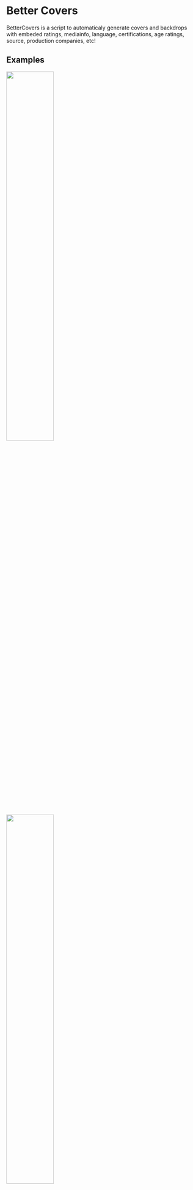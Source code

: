 # Better Covers
BetterCovers is a script to automaticaly generate covers and backdrops with embeded ratings, mediainfo, language, certifications, age ratings, source, production companies, etc!

## Examples
<img src="https://user-images.githubusercontent.com/30437204/139999685-99a366ab-a3f7-4967-a690-b73482827328.jpg" width="49.7%"> <img src="https://user-images.githubusercontent.com/30437204/139999850-99fd67a6-bfad-41cf-99fb-b3572907330b.jpg" width="49.7%">
<img src="https://user-images.githubusercontent.com/30437204/139999682-c146b1fc-0021-4c26-b4e9-048cc763fa2d.jpg" width="100%">

The script is made to be fully customizable, all properties can be disabled and custom cover templates can be selected based on a large number of filters!   
After executing the script you have to refresh the library on Emby/Plex/Jellyfin for this to take effect! (Or configure the agent in the config file to automaticaly update the library!)

## Downloading
### Docker
The easiest option for running is using [docker](https://hub.docker.com/r/ilarramendi/bettercovers).  
``` 
docker run -i --rm \
  -v /path/to/media:/media \
  -v /path/to/config:/config \
  -e parameters="-w 20" `#OPTIONAL` \
  -e TZ=America/New_York `#OPTIONAL` \
  -e fileMask="*" `#OPTIONAL` \
  ilarramendi/bettercovers asd
```
### Python
Clone the project: `git clone https://github.com/ilarramendi/BetterCovers`  
Install python requirments: `pip3 install -r requests jellyfish exif`  
Install program requirments: `sudo apt install -y wkhtmltopdf ffmpeg`  
Run: `python3 BetterCovers.py '/path/to/media/*'`  
 
## Folder structure
Each movie needs to be inside a unique folder.  
Each TV show season must be inside a unique folder.  
For better identification folders names can have imdb and/or tmdb ids like: `[tmdbid=123456]` or `[imdbid=123456]`   

## Planned features
- [ ] Option to save images on Agent metadata folder to improve menu loading time (media images on HDD load a bit slow on emby) (linx file to another drive with linux?)
- [ ] Different themes (suggestions are apreciate)
- [ ] Use existing cover
- [ ] Add aditional mediainfo properties (dolby, ATMOS, audio channels)
- [ ] Add connection with Sonarr and Radarr api (or script on import)
- [ ] Add connection to plex api
- [ ] Add original downloaded image cache for faster cover creation (wkhtmltopdf cache not working)
- [ ] Make docker container lighter and faster
- [ ] Way to choose cover (web ui?)


## Config.json
[config.md](https://github.com/ilarramendi/BetterCovers/blob/main/docs/config.md)

## Parameters
`-o` Ovewrite any cover found (images are automaticaly overwriten if info changes)  
`-wd /path/to/wd` Change the default working directory (where config files, images and covers are stored)    
`-w number` Number of workers to use, default 20 (using too many workers can result in images not loading correctly or hitting api limits)  
`--log-level number` Verbose level from 0 to 5, default 2.  
`--dry` Performs a dry run, only getting metadata, not generating any image.  
`--json` Save metadata to metadata.json (usefull for debugin and getting data out for other programs).  
`--no-colors` Remove colors from output (Usefull for docker).  
